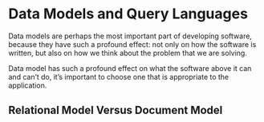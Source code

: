 # Data Models and Query Languages
Data models are perhaps the most important part of developing software, because they have such a profound effect: not only on how the software is written, but also on how we think about the problem that we are solving.

Data model has such a profound effect on what the software above it can and can’t do, it’s important to choose one that is appropriate to the application.

## Relational Model Versus Document Model

